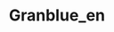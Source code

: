 ---
title: Granblue_en
crosslinks:
- PokemonGoSpoofing
- Pixiv
- kancolle
- Shadowverse
- anime
- pokemon
- HailCorporate
- dota2
- resinkits
- Games
- FFRecordKeeper
- magiarecord
- grandorder
- PokeMoonSun
- NoStupidQuestions
- magicTCG
- news
- highqualitygifs
- Vania
---